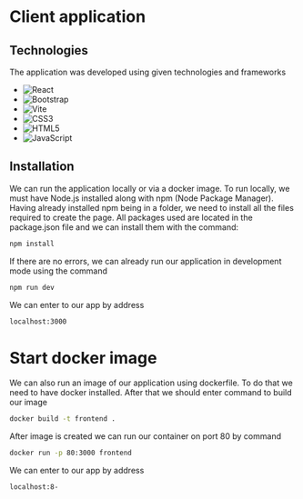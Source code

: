 # Client application
## Technologies
The application was developed using given technologies and frameworks
* ![React][react-shield]
* ![Bootstrap][bootstrap-shield]
* ![Vite](https://img.shields.io/static/v1?style=for-the-badge&message=Vite&color=646CFF&logo=Vite&logoColor=FFFFFF&label=)
* ![CSS3](https://img.shields.io/static/v1?style=for-the-badge&message=CSS3&color=1572B6&logo=CSS3&logoColor=FFFFFF&label=)
* ![HTML5](https://img.shields.io/static/v1?style=for-the-badge&message=HTML5&color=E34F26&logo=HTML5&logoColor=FFFFFF&label=)
* ![JavaScript](https://img.shields.io/static/v1?style=for-the-badge&message=JavaScript&color=222222&logo=JavaScript&logoColor=F7DF1E&label=)

## Installation
We can run the application locally or via a docker image. To run locally, we must have Node.js installed along with npm (Node Package Manager). Having already installed npm being in a folder, we need to install all the files required to create the page. All packages used are located in the package.json file and we can install them with the command:
```sh
npm install
```
If there are no errors, we can already run our application in development mode using the command
```sh
npm run dev
```
We can enter to our app by address
```sh
localhost:3000
```



# Start docker image
We can also run an image of our application using dockerfile. To do that we need to have docker installed. After that we should enter command to build our image
```sh
docker build -t frontend .
```
After image is created we can run our container on port 80 by command
``` sh
docker run -p 80:3000 frontend 
```

We can enter to our app by address
```sh
localhost:8-
```

<!-- MARKDOWN LINKS & IMAGES -->
<!-- https://www.markdownguide.org/basic-syntax/#reference-style-links -->
[react-shield]: https://img.shields.io/badge/-ReactJs-61DAFB?logo=react&logoColor=white&style=for-the-badge
[bootstrap-shield]: https://img.shields.io/badge/Bootstrap-563D7C?style=for-the-badge&logo=bootstrap&logoColor=white

